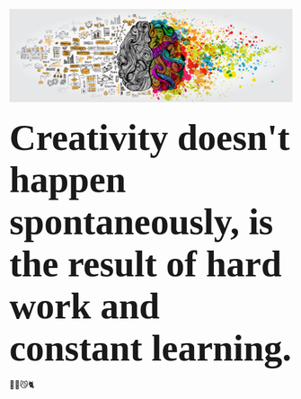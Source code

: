 
![](images/brainx.jpg)

### <span style="font-family:Papyrus; font-size:4em;">Creativity doesn't happen spontaneously, is the result of hard work and constant learning.</span>

🐱‍👤😼🐈

<!--
**emarfer/emarfer** is a ✨ _special_ ✨ repository because its `README.md` (this file) appears on your GitHub profile.

Here are some ideas to get you started:

- 🔭 I’m currently working on ...
- 🌱 I’m currently learning ...
- 👯 I’m looking to collaborate on ...
- 🤔 I’m looking for help with ...
- 💬 Ask me about ...
- 📫 How to reach me: ...
- 😄 Pronouns: ...
- ⚡ Fun fact: ...
-->
